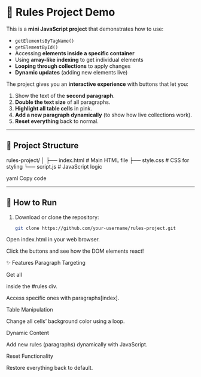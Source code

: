 # 🎯 Rules Project Demo

This is a **mini JavaScript project** that demonstrates how to use:

- `getElementsByTagName()`  
- `getElementById()`  
- Accessing **elements inside a specific container**  
- Using **array-like indexing** to get individual elements  
- **Looping through collections** to apply changes  
- **Dynamic updates** (adding new elements live)

The project gives you an **interactive experience** with buttons that let you:
1. Show the text of the **second paragraph**.  
2. **Double the text size** of all paragraphs.  
3. **Highlight all table cells** in pink.  
4. **Add a new paragraph dynamically** (to show how live collections work).  
5. **Reset everything** back to normal.  

---

## 📂 Project Structure

rules-project/
│
├── index.html # Main HTML file
├── style.css # CSS for styling
└── script.js # JavaScript logic

yaml
Copy code

---

## 🚀 How to Run

1. Download or clone the repository:
   ```bash
   git clone https://github.com/your-username/rules-project.git
Open index.html in your web browser.

Click the buttons and see how the DOM elements react!

✨ Features
Paragraph Targeting

Get all <p> inside the #rules div.

Access specific ones with paragraphs[index].

Table Manipulation

Change all <td> cells’ background color using a loop.

Dynamic Content

Add new rules (paragraphs) dynamically with JavaScript.

Reset Functionality

Restore everything back to default.